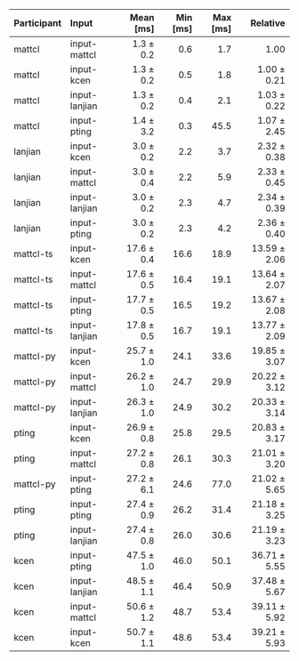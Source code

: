 | Participant | Input | Mean [ms] | Min [ms] | Max [ms] | Relative |
|:---|:---|---:|---:|---:|---:|
| mattcl | input-mattcl | 1.3 ± 0.2 | 0.6 | 1.7 | 1.00 |
| mattcl | input-kcen | 1.3 ± 0.2 | 0.5 | 1.8 | 1.00 ± 0.21 |
| mattcl | input-lanjian | 1.3 ± 0.2 | 0.4 | 2.1 | 1.03 ± 0.22 |
| mattcl | input-pting | 1.4 ± 3.2 | 0.3 | 45.5 | 1.07 ± 2.45 |
| lanjian | input-kcen | 3.0 ± 0.2 | 2.2 | 3.7 | 2.32 ± 0.38 |
| lanjian | input-mattcl | 3.0 ± 0.4 | 2.2 | 5.9 | 2.33 ± 0.45 |
| lanjian | input-lanjian | 3.0 ± 0.2 | 2.3 | 4.7 | 2.34 ± 0.39 |
| lanjian | input-pting | 3.0 ± 0.2 | 2.3 | 4.2 | 2.36 ± 0.40 |
| mattcl-ts | input-kcen | 17.6 ± 0.4 | 16.6 | 18.9 | 13.59 ± 2.06 |
| mattcl-ts | input-mattcl | 17.6 ± 0.5 | 16.4 | 19.1 | 13.64 ± 2.07 |
| mattcl-ts | input-pting | 17.7 ± 0.5 | 16.5 | 19.2 | 13.67 ± 2.08 |
| mattcl-ts | input-lanjian | 17.8 ± 0.5 | 16.7 | 19.1 | 13.77 ± 2.09 |
| mattcl-py | input-kcen | 25.7 ± 1.0 | 24.1 | 33.6 | 19.85 ± 3.07 |
| mattcl-py | input-mattcl | 26.2 ± 1.0 | 24.7 | 29.9 | 20.22 ± 3.12 |
| mattcl-py | input-lanjian | 26.3 ± 1.0 | 24.9 | 30.2 | 20.33 ± 3.14 |
| pting | input-kcen | 26.9 ± 0.8 | 25.8 | 29.5 | 20.83 ± 3.17 |
| pting | input-mattcl | 27.2 ± 0.8 | 26.1 | 30.3 | 21.01 ± 3.20 |
| mattcl-py | input-pting | 27.2 ± 6.1 | 24.6 | 77.0 | 21.02 ± 5.65 |
| pting | input-pting | 27.4 ± 0.9 | 26.2 | 31.4 | 21.18 ± 3.25 |
| pting | input-lanjian | 27.4 ± 0.8 | 26.0 | 30.6 | 21.19 ± 3.23 |
| kcen | input-pting | 47.5 ± 1.0 | 46.0 | 50.1 | 36.71 ± 5.55 |
| kcen | input-lanjian | 48.5 ± 1.1 | 46.4 | 50.9 | 37.48 ± 5.67 |
| kcen | input-mattcl | 50.6 ± 1.2 | 48.7 | 53.4 | 39.11 ± 5.92 |
| kcen | input-kcen | 50.7 ± 1.1 | 48.6 | 53.4 | 39.21 ± 5.93 |

